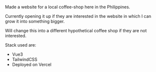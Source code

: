 Made a website for a local coffee-shop here in the Philippines.

Currently opening it up if they are interested in the website in which I can grow it into something bigger.

Will change this into a different hypothetical coffee shop if they are not interested.

Stack used are:

- Vue3
- TailwindCSS
- Deployed on Vercel
